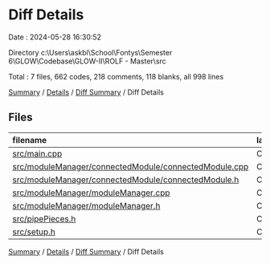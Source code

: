 # Diff Details

Date : 2024-05-28 16:30:52

Directory c:\\Users\\askbl\\School\\Fontys\\Semester 6\\GLOW\\Codebase\\GLOW-II\\ROLF - Master\\src

Total : 7 files,  662 codes, 218 comments, 118 blanks, all 998 lines

[Summary](results.md) / [Details](details.md) / [Diff Summary](diff.md) / Diff Details

## Files
| filename | language | code | comment | blank | total |
| :--- | :--- | ---: | ---: | ---: | ---: |
| [src/main.cpp](/src/main.cpp) | C++ | 22 | 0 | 8 | 30 |
| [src/moduleManager/connectedModule/connectedModule.cpp](/src/moduleManager/connectedModule/connectedModule.cpp) | C++ | 77 | 9 | 4 | 90 |
| [src/moduleManager/connectedModule/connectedModule.h](/src/moduleManager/connectedModule/connectedModule.h) | C++ | 13 | 1 | 7 | 21 |
| [src/moduleManager/moduleManager.cpp](/src/moduleManager/moduleManager.cpp) | C++ | 523 | 199 | 83 | 805 |
| [src/moduleManager/moduleManager.h](/src/moduleManager/moduleManager.h) | C++ | 27 | 0 | 12 | 39 |
| [src/pipePieces.h](/src/pipePieces.h) | C++ | -1 | 9 | 3 | 11 |
| [src/setup.h](/src/setup.h) | C++ | 1 | 0 | 1 | 2 |

[Summary](results.md) / [Details](details.md) / [Diff Summary](diff.md) / Diff Details